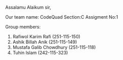 Assalamu Alaikum  sir,

Our team name: CodeQuad
Section:C
Assigment No:1

Group members: 
01) Rafiwol Karim Rafi (251-115-150)
02) Ashik Billah Anik (251-115-149)
03) Mustafa Galib Chowdhury (251-115-118)
04) Tuhin Islam (242-115-323)
